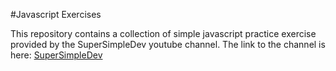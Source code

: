 #Javascript Exercises

This repository contains a collection of 
simple javascript practice exercise provided 
by the SuperSimpleDev youtube channel. The 
link to the channel is here: [SuperSimpleDev](https://www.youtube.com/watch?v=SBmSRK3feww&t=17795s&ab_channel=SuperSimpleDev)
